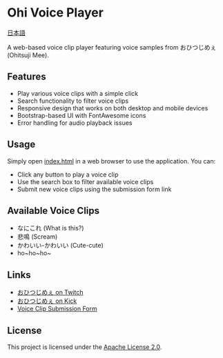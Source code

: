# Ohi Voice Player

[日本語](README.ja.md)

A web-based voice clip player featuring voice samples from おひつじめぇ (Ohitsuji Mee).

## Features

- Play various voice clips with a simple click
- Search functionality to filter voice clips
- Responsive design that works on both desktop and mobile devices
- Bootstrap-based UI with FontAwesome icons
- Error handling for audio playback issues

## Usage

Simply open [index.html](index.html) in a web browser to use the application. You can:

- Click any button to play a voice clip
- Use the search box to filter available voice clips
- Submit new voice clips using the submission form link

## Available Voice Clips

- なにこれ (What is this?)
- 悲鳴 (Scream)
- かわいい-かわいい (Cute-cute)
- ho~ho~ho~

## Links

- [おひつじめぇ on Twitch](https://www.twitch.tv/ohitsu_zi)
- [おひつじめぇ on Kick](https://kick.com/ja/ohitsuzi_mee)
- [Voice Clip Submission Form](https://forms.gle/9vzASY5kLyMSUmBq6)

## License

This project is licensed under the [Apache License 2.0](LICENSE).